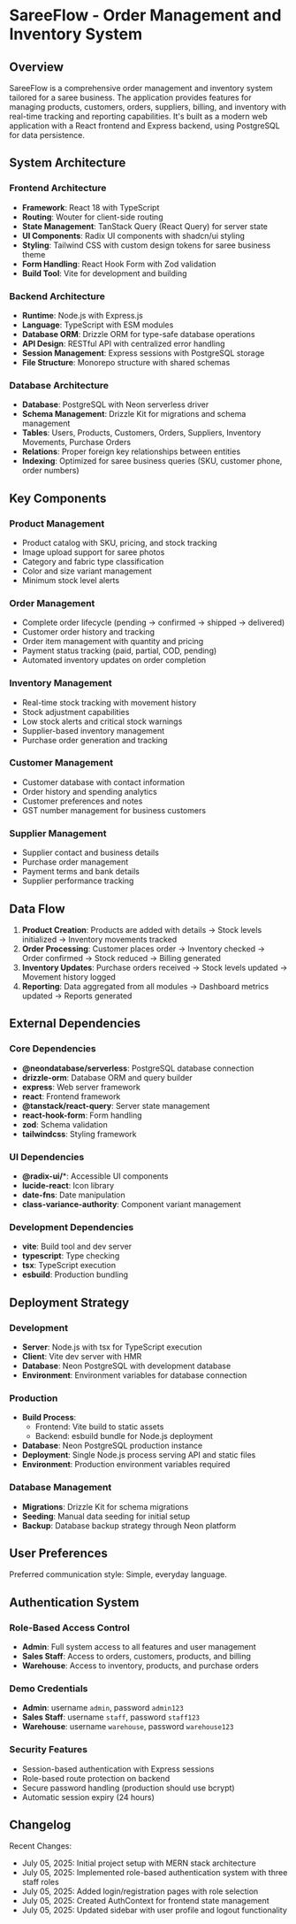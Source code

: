 # SareeFlow - Order Management and Inventory System

## Overview

SareeFlow is a comprehensive order management and inventory system tailored for a saree business. The application provides features for managing products, customers, orders, suppliers, billing, and inventory with real-time tracking and reporting capabilities. It's built as a modern web application with a React frontend and Express backend, using PostgreSQL for data persistence.

## System Architecture

### Frontend Architecture
- **Framework**: React 18 with TypeScript
- **Routing**: Wouter for client-side routing
- **State Management**: TanStack Query (React Query) for server state
- **UI Components**: Radix UI components with shadcn/ui styling
- **Styling**: Tailwind CSS with custom design tokens for saree business theme
- **Form Handling**: React Hook Form with Zod validation
- **Build Tool**: Vite for development and building

### Backend Architecture
- **Runtime**: Node.js with Express.js
- **Language**: TypeScript with ESM modules
- **Database ORM**: Drizzle ORM for type-safe database operations
- **API Design**: RESTful API with centralized error handling
- **Session Management**: Express sessions with PostgreSQL storage
- **File Structure**: Monorepo structure with shared schemas

### Database Architecture
- **Database**: PostgreSQL with Neon serverless driver
- **Schema Management**: Drizzle Kit for migrations and schema management
- **Tables**: Users, Products, Customers, Orders, Suppliers, Inventory Movements, Purchase Orders
- **Relations**: Proper foreign key relationships between entities
- **Indexing**: Optimized for saree business queries (SKU, customer phone, order numbers)

## Key Components

### Product Management
- Product catalog with SKU, pricing, and stock tracking
- Image upload support for saree photos
- Category and fabric type classification
- Color and size variant management
- Minimum stock level alerts

### Order Management
- Complete order lifecycle (pending → confirmed → shipped → delivered)
- Customer order history and tracking
- Order item management with quantity and pricing
- Payment status tracking (paid, partial, COD, pending)
- Automated inventory updates on order completion

### Inventory Management
- Real-time stock tracking with movement history
- Stock adjustment capabilities
- Low stock alerts and critical stock warnings
- Supplier-based inventory management
- Purchase order generation and tracking

### Customer Management
- Customer database with contact information
- Order history and spending analytics
- Customer preferences and notes
- GST number management for business customers

### Supplier Management
- Supplier contact and business details
- Purchase order management
- Payment terms and bank details
- Supplier performance tracking

## Data Flow

1. **Product Creation**: Products are added with details → Stock levels initialized → Inventory movements tracked
2. **Order Processing**: Customer places order → Inventory checked → Order confirmed → Stock reduced → Billing generated
3. **Inventory Updates**: Purchase orders received → Stock levels updated → Movement history logged
4. **Reporting**: Data aggregated from all modules → Dashboard metrics updated → Reports generated

## External Dependencies

### Core Dependencies
- **@neondatabase/serverless**: PostgreSQL database connection
- **drizzle-orm**: Database ORM and query builder
- **express**: Web server framework
- **react**: Frontend framework
- **@tanstack/react-query**: Server state management
- **react-hook-form**: Form handling
- **zod**: Schema validation
- **tailwindcss**: Styling framework

### UI Dependencies
- **@radix-ui/***: Accessible UI components
- **lucide-react**: Icon library
- **date-fns**: Date manipulation
- **class-variance-authority**: Component variant management

### Development Dependencies
- **vite**: Build tool and dev server
- **typescript**: Type checking
- **tsx**: TypeScript execution
- **esbuild**: Production bundling

## Deployment Strategy

### Development
- **Server**: Node.js with tsx for TypeScript execution
- **Client**: Vite dev server with HMR
- **Database**: Neon PostgreSQL with development database
- **Environment**: Environment variables for database connection

### Production
- **Build Process**: 
  - Frontend: Vite build to static assets
  - Backend: esbuild bundle for Node.js deployment
- **Database**: Neon PostgreSQL production instance
- **Deployment**: Single Node.js process serving API and static files
- **Environment**: Production environment variables required

### Database Management
- **Migrations**: Drizzle Kit for schema migrations
- **Seeding**: Manual data seeding for initial setup
- **Backup**: Database backup strategy through Neon platform

## User Preferences

Preferred communication style: Simple, everyday language.

## Authentication System

### Role-Based Access Control
- **Admin**: Full system access to all features and user management
- **Sales Staff**: Access to orders, customers, products, and billing
- **Warehouse**: Access to inventory, products, and purchase orders

### Demo Credentials
- **Admin**: username `admin`, password `admin123`
- **Sales Staff**: username `staff`, password `staff123`  
- **Warehouse**: username `warehouse`, password `warehouse123`

### Security Features
- Session-based authentication with Express sessions
- Role-based route protection on backend
- Secure password handling (production should use bcrypt)
- Automatic session expiry (24 hours)

## Changelog

Recent Changes:
- July 05, 2025: Initial project setup with MERN stack architecture
- July 05, 2025: Implemented role-based authentication system with three staff roles
- July 05, 2025: Added login/registration pages with role selection
- July 05, 2025: Created AuthContext for frontend state management
- July 05, 2025: Updated sidebar with user profile and logout functionality